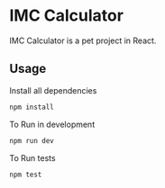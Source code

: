 IMC Calculator
==============

IMC Calculator is a pet project in React.

Usage
-----

Install all dependencies

```js
npm install
```

To Run in development

```js
npm run dev
```
To Run tests

```js
npm test
```
